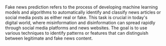 Fake news prediction refers to the process of developing machine learning models and algorithms to automatically identify and classify news articles or
social media posts as either real or fake. This task is crucial in today's digital world, 
where misinformation and disinformation can spread rapidly through social media platforms and news websites. 
The goal is to use various techniques to identify patterns or features that can distinguish between legitimate and fake news content.
